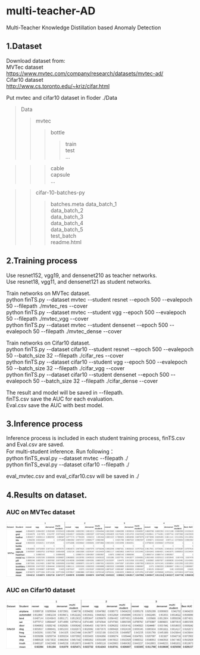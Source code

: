 # multi-teacher-AD
Multi-Teacher Knowledge Distillation based Anomaly Detection


## 1.Dataset
Download dataset from:  
MVTec dataset  
https://www.mvtec.com/company/research/datasets/mvtec-ad/  
Cifar10 dataset  
http://www.cs.toronto.edu/~kriz/cifar.html  


Put mvtec and cifar10 dataset in floder ./Data

>Data
>>mvtec
>>>bottle  
>>>>train  
>>>>test  
>>>>...

>>>cable  
>>>capsule  
>>>...  

>>cifar-10-batches-py
>>>batches.meta
>>>data_batch_1  
>>>data_batch_2  
>>>data_batch_3  
>>>data_batch_4  
>>>data_batch_5  
>>>test_batch  
>>>readme.html  

## 2.Training process
Use resnet152, vgg19, and densenet210 as teacher networks.  
Use resnet18, vgg11, and densenet121 as student networks.  

Train networks on MVTec dataset.   
python finTS.py --dataset mvtec --student resnet --epoch 500 --evalepoch 50 --filepath ./mvtec_res --cover  
python finTS.py --dataset mvtec --student vgg --epoch 500 --evalepoch 50 --filepath ./mvtec_vgg --cover  
python finTS.py --dataset mvtec --student densenet --epoch 500 --evalepoch 50 --filepath ./mvtec_dense --cover  

Train networks on Cifar10 dataset.   
python finTS.py --dataset cifar10 --student resnet --epoch 500 --evalepoch 50 --batch_size 32 --filepath ./cifar_res --cover  
python finTS.py --dataset cifar10 --student vgg --epoch 500 --evalepoch 50 --batch_size 32 --filepath ./cifar_vgg --cover  
python finTS.py --dataset cifar10 --student densenet --epoch 500 --evalepoch 50 --batch_size 32 --filepath ./cifar_dense --cover  

The result and model will be saved in --filepath.  
finTS.csv save the AUC for each evaluation.  
Eval.csv save the AUC with best model.

## 3.Inference process
Inference process is included in each student training process, finTS.csv and Eval.csv are saved.  
For multi-student inference. Run following：  
python finTS_eval.py --dataset mvtec --filepath ./  
python finTS_eval.py --dataset cifar10 --filepath ./   

eval_mvtec.csv and eval_cifar10.csv will be saved in ./

## 4.Results on dataset.
### AUC on MVTec dataset
![RUNOOB ](https://github.com/maye127/multi-teacher-AD/blob/main/mvtec.png?raw=true )
### AUC on Cifar10 dataset
![RUNOOB ](https://github.com/maye127/multi-teacher-AD/blob/main/cifar10.png?raw=true )
